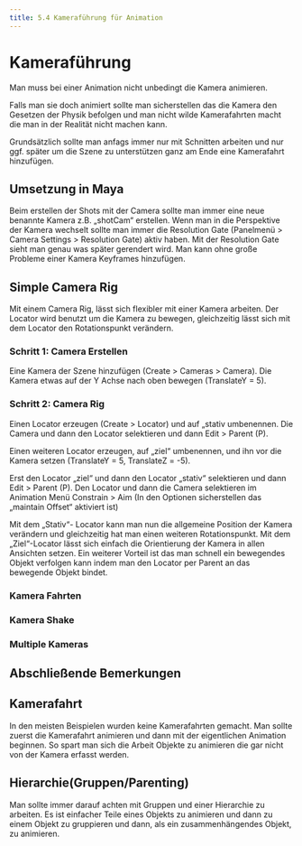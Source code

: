 ```yaml
---
title: 5.4 Kameraführung für Animation
---
```


# Kameraführung

Man muss bei einer Animation nicht unbedingt die Kamera animieren.

Falls man sie doch animiert sollte man sicherstellen das die Kamera den Gesetzen der Physik befolgen und man nicht wilde Kamerafahrten macht die man in der Realität nicht machen kann.

Grundsätzlich sollte man anfags immer nur mit Schnitten arbeiten und nur ggf. später um die Szene zu unterstützen ganz am Ende eine Kamerafahrt hinzufügen.

## Umsetzung in Maya

Beim erstellen der Shots mit der Camera sollte man immer eine neue benannte Kamera z.B. „shotCam“ erstellen. Wenn man in die Perspektive der Kamera wechselt sollte man immer die Resolution Gate (Panelmenü > Camera Settings > Resolution Gate) aktiv haben. Mit der Resolution Gate sieht man genau was später gerendert wird.
Man kann ohne große Probleme einer Kamera Keyframes hinzufügen.

## Simple Camera Rig

Mit einem Camera Rig, lässt sich flexibler mit einer Kamera arbeiten. Der Locator wird benutzt um die Kamera zu bewegen, gleichzeitig lässt sich mit dem Locator den Rotationspunkt verändern.

### Schritt 1: Camera Erstellen

Eine Kamera der Szene hinzufügen (Create > Cameras > Camera). Die Kamera etwas auf der Y Achse nach oben bewegen (TranslateY = 5).

### Schritt 2: Camera Rig

Einen Locator erzeugen (Create > Locator) und auf „stativ umbenennen.
Die Camera und dann den Locator selektieren und dann Edit > Parent (P).

Einen weiteren Locator erzeugen, auf „ziel“ umbenennen, und ihn vor die Kamera setzen (TranslateY = 5, TranslateZ = -5).

Erst den Locator „ziel“ und dann den Locator „stativ“ selektieren und dann Edit > Parent (P).
Den Locator und dann die Camera selektieren im Animation Menü Constrain > Aim (In den Optionen sicherstellen das „maintain Offset“ aktiviert ist)

Mit dem „Stativ“- Locator kann man nun die allgemeine Position der Kamera verändern und gleichzeitig hat man einen weiteren Rotationspunkt.
Mit dem „Ziel“-Locator lässt sich einfach die Orientierung der Kamera in allen Ansichten setzen. Ein weiterer Vorteil ist das man schnell ein bewegendes Objekt verfolgen kann indem man den Locator per Parent an das bewegende Objekt bindet.

### Kamera Fahrten

### Kamera Shake

### Multiple Kameras

## Abschließende Bemerkungen

## Kamerafahrt

In den meisten Beispielen wurden keine Kamerafahrten gemacht. Man sollte zuerst die Kamerafahrt animieren und dann mit der eigentlichen Animation beginnen. So spart man sich die Arbeit Objekte zu animieren die gar nicht von der Kamera erfasst werden.

## Hierarchie(Gruppen/Parenting)

Man sollte immer darauf achten mit Gruppen und einer Hierarchie zu arbeiten. Es ist einfacher Teile eines Objekts zu animieren und dann zu einem Objekt zu gruppieren und dann, als ein zusammenhängendes Objekt, zu animieren.
